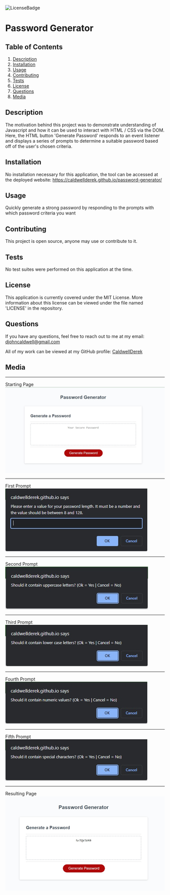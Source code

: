 ![LicenseBadge](https://img.shields.io/badge/License-MIT-blue)
# Password Generator

## Table of Contents
1. [Description](#description)
2. [Installation](#installation)
3. [Usage](#usage)
4. [Contributing](#contributing)
5. [Tests](#tests)
6. [License](#license)
7. [Questions](#questions)
8. [Media](#media)


## Description
The motivation behind this project was to demonstrate understanding of Javascript and how it can be used to interact with HTML / CSS via the DOM. Here, the HTML button 'Generate Password' responds to an event listener and displays a series of prompts to determine a suitable password based off of the user's chosen criteria.

## Installation
No installation necessary for this application, the tool can be accessed at the deployed website: https://caldwellderek.github.io/password-generator/

## Usage
Quickly generate a strong password by responding to the prompts with which password criteria you want

## Contributing
This project is open source, anyone may use or contribute to it.

## Tests
No test suites were performed on this application at the time.

## License
This application is currently covered under the MIT License. More information about this license can be viewed under the file named 'LICENSE' in the repository.

## Questions
If you have any questions, feel free to reach out to me at my email: djohncaldwell@gmail.com

All of my work can be viewed at my GitHub profile: [CaldwellDerek](https://github.com/CaldwellDerek)

## Media
---
Starting Page\
![Start](./assets/images/home.jpg)

---
First Prompt\
![First-Prompt](./assets/images/first-prompt.jpg)

---
Second Prompt\
![Second-Prompt](./assets/images/second-prompt.jpg)

---
Third Prompt\
![Third-Prompt](./assets/images/third-prompt.jpg)

---
Fourth Prompt\
![Fourth-Prompt](./assets/images/fourth-prompt.jpg)

---
Fifth Prompt\
![Fifth-Prompt](./assets/images/fifth-prompt.jpg)

---
Resulting Page\
![Result](./assets/images/result.jpg)